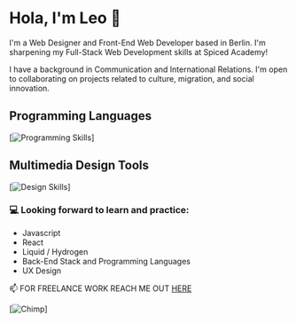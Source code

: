 # Hola, I'm Leo 👋

I'm a Web Designer and Front-End Web Developer based in Berlin. I'm sharpening my Full-Stack Web Development skills at Spiced Academy!

I have a background in Communication and International Relations. I'm open to collaborating on projects related to culture, migration, and social innovation.


## Programming Languages
[![Programming Skills](https://skillicons.dev/icons?i=html,css,php,bootstrap,tailwind&theme=light)]

## Multimedia Design Tools
[![Design Skills](https://skillicons.dev/icons?i=figma,xd,photoshop,illustrator,audition,premiere&theme=light)]

### :computer: Looking forward to learn and practice:
- Javascript
- React
- Liquid / Hydrogen
- Back-End Stack and Programming Languages
- UX Design

📫 FOR FREELANCE WORK REACH ME OUT [HERE](mailto:leonel\@ducho.co)


[![Chimp](https://upload.wikimedia.org/wikipedia/commons/thumb/3/3c/Chimpanzee_seated_at_typewriter.jpg/640px-Chimpanzee_seated_at_typewriter.jpg)]


<!-- **leonel-acosta/leonel-acosta** is a ✨ _special_ ✨ repository because its `README.md` (this file) appears on your GitHub profile.

Here are some ideas to get you started:

- 🔭 I’m currently working on ...
- 🌱 I’m currently learning ...
- 👯 I’m looking to collaborate on ...
- 🤔 I’m looking for help with ...
- 💬 Ask me about ...
- 📫 How to reach me: ...
- 😄 Pronouns: ...
- ⚡ Fun fact: ...
-->

